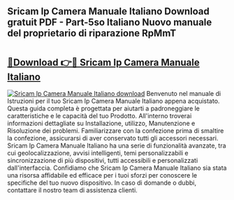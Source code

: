 ## Sricam Ip Camera Manuale Italiano Download gratuit PDF - Part-5so Italiano Nuovo manuale del proprietario di riparazione RpMmT

# <h2><a href="http://dfb3vk6.blite.top/?on=Sricam+Ip+Camera+Manuale+Italiano">🔗Download 👉🔴 Sricam Ip Camera Manuale Italiano</a></h2>

[![Sricam Ip Camera Manuale Italiano download](https://i.imgur.com/lujVjoI.png)](http://dfb3vk6.blite.top/?on=Sricam+Ip+Camera+Manuale+Italiano)
Benvenuto nel manuale di Istruzioni per il tuo Sricam Ip Camera Manuale Italiano appena acquistato. Questa guida completa è progettata per aiutarti a padroneggiare le caratteristiche e le capacità del tuo Prodotto. All'interno troverai informazioni dettagliate su Installazione, utilizzo, Manutenzione e Risoluzione dei problemi. Familiarizzare con la confezione prima di smaltire la confezione, assicurarsi di aver conservato tutti gli accessori necessari. Sricam Ip Camera Manuale Italiano ha una serie di funzionalità avanzate, tra cui geolocalizzazione, avvisi intelligenti, temi personalizzabili e sincronizzazione di più dispositivi, tutti accessibili e personalizzati dall'interfaccia. Confidiamo che Sricam Ip Camera Manuale Italiano sia stata una risorsa affidabile ed efficace per i tuoi sforzi per conoscere le specifiche del tuo nuovo dispositivo. In caso di domande o dubbi, contattare il nostro team di assistenza clienti.
